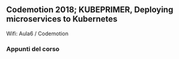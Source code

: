 Codemotion 2018; KUBEPRIMER, Deploying microservices to Kubernetes
---
Wifi: Aula6 / Codemotion

### Appunti del corso
